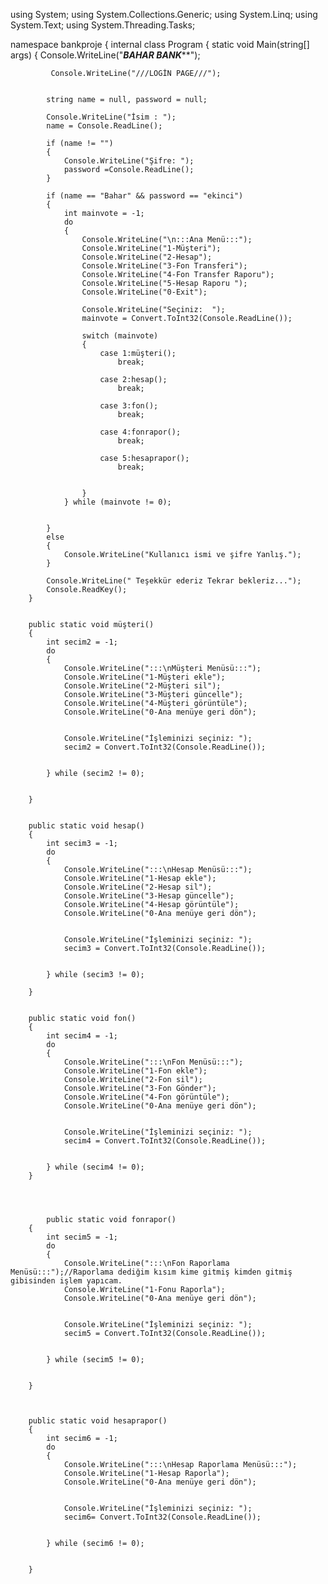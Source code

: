 using System;
using System.Collections.Generic;
using System.Linq;
using System.Text;
using System.Threading.Tasks;

namespace bankproje
{
    internal class Program
    {
        static void Main(string[] args)
        {
            Console.WriteLine("*****************BAHAR BANK*******************");

             Console.WriteLine("///LOGİN PAGE///");


            string name = null, password = null;

            Console.WriteLine("İsim : ");
            name = Console.ReadLine();

            if (name != "")
            {
                Console.WriteLine("Şifre: ");
                password =Console.ReadLine();
            }

            if (name == "Bahar" && password == "ekinci")
            {
                int mainvote = -1;
                do
                {
                    Console.WriteLine("\n:::Ana Menü:::");
                    Console.WriteLine("1-Müşteri");
                    Console.WriteLine("2-Hesap");
                    Console.WriteLine("3-Fon Transferi");
                    Console.WriteLine("4-Fon Transfer Raporu");
                    Console.WriteLine("5-Hesap Raporu ");
                    Console.WriteLine("0-Exit");

                    Console.WriteLine("Seçiniz:  ");
                    mainvote = Convert.ToInt32(Console.ReadLine());

                    switch (mainvote)
                    {
                        case 1:müşteri();
                            break;

                        case 2:hesap();
                            break;

                        case 3:fon();
                            break;

                        case 4:fonrapor();
                            break;

                        case 5:hesaprapor();
                            break;


                    }
                } while (mainvote != 0);


            }
            else
            {
                Console.WriteLine("Kullanıcı ismi ve şifre Yanlış.");
            }

            Console.WriteLine(" Teşekkür ederiz Tekrar bekleriz...");
            Console.ReadKey();
        }


        public static void müşteri() 
        {
            int secim2 = -1;
            do
            {
                Console.WriteLine(":::\nMüşteri Menüsü:::");
                Console.WriteLine("1-Müşteri ekle");
                Console.WriteLine("2-Müşteri sil");
                Console.WriteLine("3-Müşteri güncelle");
                Console.WriteLine("4-Müşteri görüntüle");
                Console.WriteLine("0-Ana menüye geri dön");


                Console.WriteLine("İşleminizi seçiniz: ");
                secim2 = Convert.ToInt32(Console.ReadLine());


            } while (secim2 != 0);


        }


        public static void hesap()
        {
            int secim3 = -1;
            do
            {
                Console.WriteLine(":::\nHesap Menüsü:::");
                Console.WriteLine("1-Hesap ekle");
                Console.WriteLine("2-Hesap sil");
                Console.WriteLine("3-Hesap güncelle");
                Console.WriteLine("4-Hesap görüntüle");
                Console.WriteLine("0-Ana menüye geri dön");


                Console.WriteLine("İşleminizi seçiniz: ");
                secim3 = Convert.ToInt32(Console.ReadLine());


            } while (secim3 != 0);

        }


        public static void fon()
        {
            int secim4 = -1;
            do
            {
                Console.WriteLine(":::\nFon Menüsü:::");
                Console.WriteLine("1-Fon ekle");
                Console.WriteLine("2-Fon sil");
                Console.WriteLine("3-Fon Gönder");
                Console.WriteLine("4-Fon görüntüle");
                Console.WriteLine("0-Ana menüye geri dön");


                Console.WriteLine("İşleminizi seçiniz: ");
                secim4 = Convert.ToInt32(Console.ReadLine());


            } while (secim4 != 0);
        }




            public static void fonrapor()
        {
            int secim5 = -1;
            do
            {
                Console.WriteLine(":::\nFon Raporlama Menüsü:::");//Raporlama dediğim kısım kime gitmiş kimden gitmiş gibisinden işlem yapıcam.
                Console.WriteLine("1-Fonu Raporla");
                Console.WriteLine("0-Ana menüye geri dön");


                Console.WriteLine("İşleminizi seçiniz: ");
                secim5 = Convert.ToInt32(Console.ReadLine());


            } while (secim5 != 0);


        }



        public static void hesaprapor()
        {
            int secim6 = -1;
            do
            {
                Console.WriteLine(":::\nHesap Raporlama Menüsü:::");
                Console.WriteLine("1-Hesap Raporla");
                Console.WriteLine("0-Ana menüye geri dön");


                Console.WriteLine("İşleminizi seçiniz: ");
                secim6= Convert.ToInt32(Console.ReadLine());


            } while (secim6 != 0);


        }
